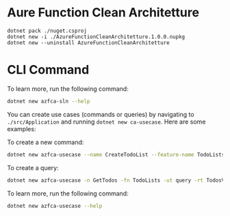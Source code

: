 
# Aure Function Clean Architetture

 ``` 
 dotnet pack ./nuget.csproj
 dotnet new -i ./AzureFunctionCleanArchitetture.1.0.0.nupkg
 dotnet new --uninstall AzureFunctionCleanArchitetture  
 ``` 

# CLI Command

To learn more, run the following command:
```bash
dotnet new azfca-sln --help
```

You can create use cases (commands or queries) by navigating to `./src/Application` and running `dotnet new ca-usecase`. Here are some examples:

To create a new command:
```bash
dotnet new azfca-usecase --name CreateTodoList --feature-name TodoLists --usecase-type command --return-type int
```

To create a query:
```bash
dotnet new azfca-usecase -n GetTodos -fn TodoLists -ut query -rt TodosVm
```

To learn more, run the following command:
```bash
dotnet new azfca-usecase --help
```